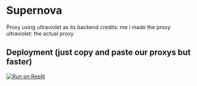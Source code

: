 # Supernova
Proxy using ultraviolet as its backend credits: me i made the proxy ultraviolet: the actual proxy

## Deployment (just copy and paste our proxys but faster)
[![Run on Replit](https://raw.githubusercontent.com/BinBashBanana/deploy-buttons/master/buttons/remade/replit.svg)](https://replit.com/github/GamingReborn/Supernova)
